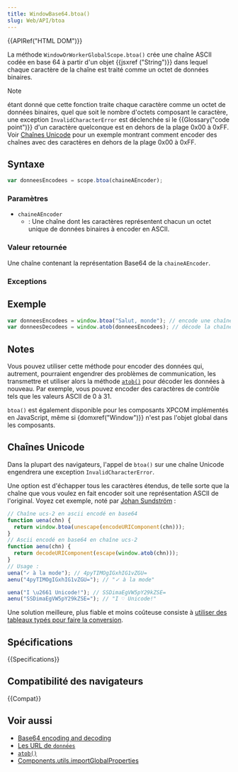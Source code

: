```yaml
---
title: WindowBase64.btoa()
slug: Web/API/btoa
---
```


{{APIRef("HTML DOM")}}

La méthode `WindowOrWorkerGlobalScope.btoa()` crée une chaîne ASCII codée en base 64 à partir d'un objet {{jsxref ("String")}} dans lequel chaque caractère de la chaîne est traité comme un octet de données binaires.

> [!NOTE]
> étant donné que cette fonction traite chaque caractère comme un octet de données binaires, quel que soit le nombre d'octets composant le caractère, une exception `InvalidCharacterError` est déclenchée si le {{Glossary("code point")}} d'un caractère quelconque est en dehors de la plage 0x00 à 0xFF. Voir [Chaînes Unicode](#chaînes_unicode) pour un exemple montrant comment encoder des chaînes avec des caractères en dehors de la plage 0x00 à 0xFF.

## Syntaxe

```js
var donneesEncodees = scope.btoa(chaineAEncoder);
```

### Paramètres

- `chaineAEncoder`
  - : Une chaîne dont les caractères représentent chacun un octet unique de données binaires à encoder en ASCII.

### Valeur retournée

Une chaîne contenant la représentation Base64 de la `chaineAEncoder`.

### Exceptions

## Exemple

```js
var donneesEncodees = window.btoa("Salut, monde"); // encode une chaîne
var donneesDecodees = window.atob(donneesEncodees); // décode la chaîne
```

## Notes

Vous pouvez utiliser cette méthode pour encoder des données qui, autrement, pourraient engendrer des problèmes de communication, les transmettre et utiliser alors la méthode [`atob()`](/fr/docs/Web/API/atob) pour décoder les données à nouveau. Par exemple, vous pouvez encoder des caractères de contrôle tels que les valeurs ASCII de 0 à 31.

`btoa()` est également disponible pour les composants XPCOM implémentés en JavaScript, même si {domxref("Window")}} n'est pas l'objet global dans les composants.

## Chaînes Unicode

Dans la plupart des navigateurs, l'appel de `btoa()` sur une chaîne Unicode engendrera une exception `InvalidCharacterError`.

Une option est d'échapper tous les caractères étendus, de telle sorte que la chaîne que vous voulez en fait encoder soit une représentation ASCII de l'original. Voyez cet exemple, noté par [Johan Sundström](http://ecmanaut.blogspot.com/2006/07/encoding-decoding-utf8-in-javascript.html)&nbsp;:

```js
// Chaîne ucs-2 en ascii encodé en base64
function uena(chn) {
  return window.btoa(unescape(encodeURIComponent(chn)));
}
// Ascii encodé en base64 en chaîne ucs-2
function aenu(chn) {
  return decodeURIComponent(escape(window.atob(chn)));
}
// Usage :
uena("✓ à la mode"); // 4pyTIMOgIGxhIG1vZGU=
aenu("4pyTIMOgIGxhIG1vZGU="); // "✓ à la mode"

uena("I \u2661 Unicode!"); // SSDimaEgVW5pY29kZSE=
aenu("SSDimaEgVW5pY29kZSE="); // "I ♡ Unicode!"
```

Une solution meilleure, plus fiable et moins coûteuse consiste à [utiliser des tableaux typés pour faire la conversion](/fr/docs/Décoder_encoder_en_base64).

## Spécifications

{{Specifications}}

## Compatibilité des navigateurs

{{Compat}}

## Voir aussi

- [Base64 encoding and decoding](/fr/docs/Web/API/WindowBase64/Base64_encoding_and_decoding)
- [Les URL de `données`](/fr/docs/Web/HTTP/Basics_of_HTTP/Data_URIs)
- [`atob()`](/fr/docs/Web/API/atob)
- [Components.utils.importGlobalProperties](/fr/docs/Components.utils.importGlobalProperties)

